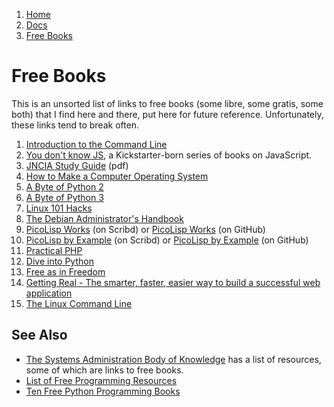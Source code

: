 <!-- -
Title: Links to free books
Description: A list of links to free books
First Published: 2013-11-03
Last Updated: 2014-12-18
- -->

<ol class="breadcrumb">
<li><a href="/">Home</a></li>
<li><a href="/docs/">Docs</a></li>
<li><a href="/docs/free-books.html">Free Books</a></li>
</ol>

Free Books
==========

This is an unsorted list of links to free books (some libre, some 
gratis, some both) that I find here and there, put here for future 
reference. Unfortunately, these links tend to break often.

1.  [Introduction to the Command Line](http://dontfearthecommandline.blogspot.com/2010/09/free-ebook-introduction-to-command-line.html)
2.  [You don't know JS](https://github.com/getify/You-Dont-Know-JS), a Kickstarter-born series of books on JavaScript.
3.  [JNCIA Study Guide](https://www.juniper.net/us/en/training/certification/JNCIA_studyguide.pdf) (pdf)
4.  [How to Make a Computer Operating System](https://github.com/SamyPesse/How-to-Make-a-Computer-Operating-System)
5.  [A Byte of Python 2](/books/a-byte-of-python-2/)
6.  [A Byte of Python 3](http://swaroopch.com/notes/python/)
7.  [Linux 101 Hacks](http://www.thegeekstuff.com/linux-101-hacks-ebook/)
8.  [The Debian Administrator's Handbook](http://debian-handbook.info/)
9.  [PicoLisp Works](http://www.scribd.com/doc/103732688/PicoLisp-Works) (on Scribd) 
    or [PicoLisp Works](https://github.com/tj64/picolisp-works) (on GitHub)
10. [PicoLisp by Example](http://www.scribd.com/doc/103733857/PicoLisp-by-Example) (on Scribd)
    or [PicoLisp by Example](https://github.com/tj64/picolisp-by-example) (on GitHub)
11. [Practical PHP](http://www.tuxradar.com/practicalphp)
12. [Dive into Python](http://www.diveintopython.net/)
13. [Free as in Freedom](http://oreilly.com/openbook/freedom/index.html)
14. [Getting Real - The smarter, faster, easier way to build a successful web application](http://gettingreal.37signals.com/)
15. [The Linux Command Line](http://www.linuxcommand.org/tlcl.php)

See Also
--------

*   [The Systems Administration Body of Knowledge](http://sabok.org/) 
    has a list of resources, some of which are links to free books.
*   [List of Free Programming Resources](https://github.com/vhf/free-programming-books)
*   [Ten Free Python Programming Books](http://www.coderholic.com/free-python-programming-books/)
